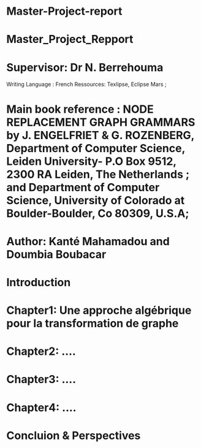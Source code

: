 # Master-Project-report
# Master_Project_Repport 
# Supervisor: Dr N. Berrehouma
Writing Language : French
Ressources: Texlipse, Eclipse Mars ;
# Main book reference : NODE REPLACEMENT GRAPH GRAMMARS by J. ENGELFRIET & G. ROZENBERG, Department of Computer Science, Leiden University- P.O Box 9512, 2300 RA Leiden, The Netherlands ; and Department of Computer Science, University of Colorado at Boulder-Boulder, Co 80309, U.S.A;
# Author: Kanté Mahamadou and Doumbia Boubacar 
# Introduction
# Chapter1: Une approche algébrique pour la transformation de graphe
# Chapter2: ....
# Chapter3: ....
# Chapter4: ....
# Concluion & Perspectives
